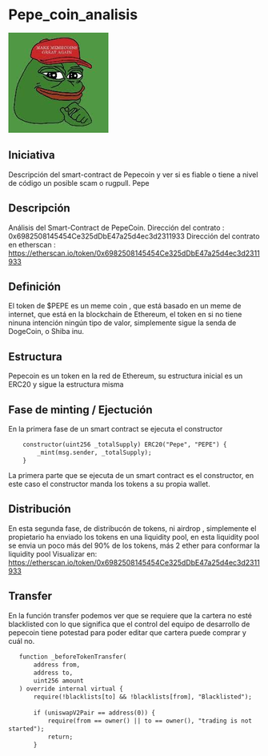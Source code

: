 # Pepe_coin_analisis
![Screenshot](pepecoin.jfif)


## Iniciativa
Descripción del smart-contract de Pepecoin y ver si es fiable o tiene a nivel de código un posible scam o rugpull.
Pepe

## Descripción 
Análisis del Smart-Contract de PepeCoin.
Dirección del contrato : 0x6982508145454Ce325dDbE47a25d4ec3d2311933
Dirección del contrato en etherscan : https://etherscan.io/token/0x6982508145454Ce325dDbE47a25d4ec3d2311933

## Definición 
El token  de $PEPE es un meme coin , que está basado en un meme de internet, que está en la blockchain de Ethereum, el token en si no tiene ninuna intención ningún tipo de valor, simplemente sigue la senda de DogeCoin, o Shiba inu.

## Estructura
Pepecoin es un token en la red de Ethereum, su estructura inicial es un ERC20 y sigue la estructura misma

## Fase de minting / Ejectución
En la primera fase de un smart contract se ejecuta el constructor
```solidity
    constructor(uint256 _totalSupply) ERC20("Pepe", "PEPE") {
        _mint(msg.sender, _totalSupply);
    }
```

La primera parte que se ejecuta de un smart contract es el constructor, en este caso el constructor manda los tokens a su propia wallet.

## Distribución
En esta segunda fase, de distribucón de tokens, ni airdrop , simplemente el propietario ha enviado los tokens en una liquidity pool, en esta liquidity pool se envia un poco más del 90% de los tokens, más 2 ether para conformar la liquidity pool
Visualizar en: https://etherscan.io/token/0x6982508145454Ce325dDbE47a25d4ec3d2311933

## Transfer
 En la función transfer  podemos ver que se requiere que la cartera no esté blacklisted con lo que significa que el control del equipo de desarrollo de pepecoin tiene potestad para poder editar que cartera puede comprar y cuál no.
 ```solidity 
    function _beforeTokenTransfer(
        address from,
        address to,
        uint256 amount
    ) override internal virtual {
        require(!blacklists[to] && !blacklists[from], "Blacklisted");

        if (uniswapV2Pair == address(0)) {
            require(from == owner() || to == owner(), "trading is not started");
            return;
        }
  ```
  
